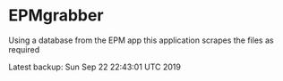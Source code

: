 # EPMgrabber
Using a database from the EPM app this application scrapes the files as required


Latest backup: Sun Sep 22 22:43:01 UTC 2019
